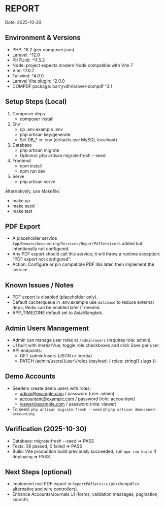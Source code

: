 # REPORT

Date: 2025-10-30

## Environment & Versions
- PHP: ^8.2 (per composer.json)
- Laravel: ^12.0
- PHPUnit: ^11.5.3
- Node: project expects modern Node compatible with Vite 7
- Vite: ^7.0.7
- Tailwind: ^4.0.0
- Laravel Vite plugin: ^2.0.0
- DOMPDF package: barryvdh/laravel-dompdf ^3.1

## Setup Steps (Local)
1) Composer deps
   - composer install
2) Env
   - cp .env.example .env
   - php artisan key:generate
   - Set DB_* in .env (defaults use MySQL localhost)
3) Database
   - php artisan migrate
   - Optional: php artisan migrate:fresh --seed
4) Frontend
   - npm install
   - npm run dev
5) Serve
   - php artisan serve

Alternatively, use Makefile:
- make up
- make seed
- make test

## PDF Export
- A placeholder service `App/Domain/Accounting/Services/ReportPdfService` is added but intentionally not configured.
- Any PDF export should call this service; it will throw a runtime exception: "PDF export not configured".
- Action: Configure or pin compatible PDF libs later, then implement the service.

## Known Issues / Notes
- PDF export is disabled (placeholder only).
- Default cache/queue in .env.example use `database` to reduce external deps; Redis can be enabled later if needed.
- APP_TIMEZONE default set to Asia/Bangkok.

## Admin Users Management
- Admin can manage user roles at `/admin/users` (requires role: admin).
- UI built with Inertia/Vue; toggle role checkboxes and click Save per user.
- API endpoints:
   - GET /admin/users (JSON or Inertia)
   - PATCH /admin/users/{user}/roles (payload: { roles: string[] slugs })

## Demo Accounts
- Seeders create demo users with roles:
   - admin@example.com / password (role: admin)
   - accountant@example.com / password (role: accountant)
   - viewer@example.com / password (role: viewer)
- To seed: `php artisan migrate:fresh --seed` or `php artisan demo:seed-accounting`

## Verification (2025-10-30)
- Database: migrate:fresh --seed => PASS
- Tests: 38 passed, 0 failed => PASS
- Build: Vite production build previously succeeded; run `npm run build` if deploying => PASS

## Next Steps (optional)
- Implement real PDF export in `ReportPdfService` (pin dompdf or alternative and wire controllers).
- Enhance Accounts/Journals UI (forms, validation messages, pagination, search).
